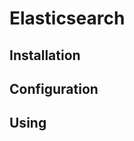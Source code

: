 Elasticsearch
=====================


Installation
-----------------


Configuration
-----------------


Using
-----------------